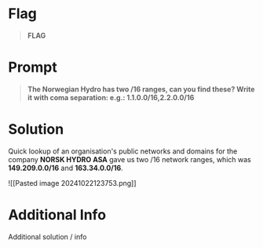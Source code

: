 # Flag

> **FLAG**

# Prompt

> **The Norwegian Hydro has two /16 ranges, can you find these? Write it with coma separation: e.g.: 1.1.0.0/16,2.2.0.0/16**

# Solution

Quick lookup of an organisation's public networks and domains for the company **NORSK HYDRO ASA** gave us two /16 network ranges, which was **149.209.0.0/16** and **163.34.0.0/16**.

![[Pasted image 20241022123753.png]]
# Additional Info

Additional solution / info